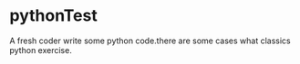 # pythonTest
A fresh coder write some python code.there are some cases what classics python exercise.
